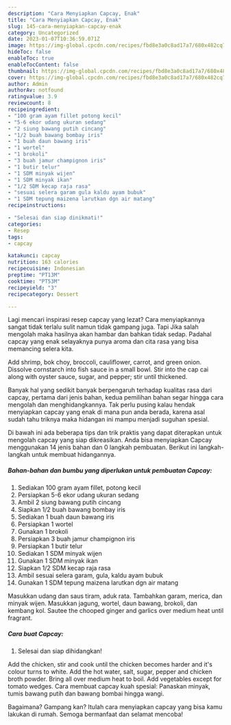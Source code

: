```yaml
---
description: "Cara Menyiapkan Capcay, Enak"
title: "Cara Menyiapkan Capcay, Enak"
slug: 145-cara-menyiapkan-capcay-enak
category: Uncategorized
date: 2023-01-07T10:36:59.071Z
image: https://img-global.cpcdn.com/recipes/fbd8e3a0c8ad17a7/680x482cq70/capcay-foto-resep-utama.jpg
hideToc: false
enableToc: true
enableTocContent: false
thumbnail: https://img-global.cpcdn.com/recipes/fbd8e3a0c8ad17a7/680x482cq70/capcay-foto-resep-utama.jpg
cover: https://img-global.cpcdn.com/recipes/fbd8e3a0c8ad17a7/680x482cq70/capcay-foto-resep-utama.jpg
author: Admin
authorAv: notfound
ratingvalue: 3.9
reviewcount: 8
recipeingredient:
- "100 gram ayam fillet potong kecil"
- "5-6 ekor udang ukuran sedang"
- "2 siung bawang putih cincang"
- "1/2 buah bawang bombay iris"
- "1 buah daun bawang iris"
- "1 wortel"
- "1 brokoli"
- "3 buah jamur champignon iris"
- "1 butir telur"
- "1 SDM minyak wijen"
- "1 SDM minyak ikan"
- "1/2 SDM kecap raja rasa"
- "sesuai selera garam gula kaldu ayam bubuk"
- "1 SDM tepung maizena larutkan dgn air matang"
recipeinstructions:

- "Selesai dan siap dinikmati!"
categories:
- Resep
tags:
- capcay

katakunci: capcay 
nutrition: 163 calories
recipecuisine: Indonesian
preptime: "PT13M"
cooktime: "PT53M"
recipeyield: "3"
recipecategory: Dessert

---
```



Lagi mencari inspirasi resep capcay yang lezat? Cara menyiapkannya sangat tidak terlalu sulit namun tidak gampang juga. Tapi Jika salah mengolah maka hasilnya akan hambar dan bahkan tidak sedap. Padahal capcay yang enak selayaknya punya aroma dan cita rasa yang bisa memancing selera kita.


Add shrimp, bok choy, broccoli, cauliflower, carrot, and green onion. Dissolve cornstarch into fish sauce in a small bowl. Stir into the cap cai along with oyster sauce, sugar, and pepper; stir until thickened.

Banyak hal yang sedikit banyak berpengaruh terhadap kualitas rasa dari capcay, pertama dari jenis bahan, kedua pemilihan bahan segar hingga cara mengolah dan menghidangkannya. Tak perlu pusing kalau hendak menyiapkan capcay yang enak di mana pun anda berada, karena asal sudah tahu triknya maka hidangan ini mampu menjadi suguhan spesial.


Di bawah ini ada beberapa tips dan trik praktis yang dapat diterapkan untuk mengolah capcay yang siap dikreasikan. Anda bisa menyiapkan Capcay menggunakan 14 jenis bahan dan 0 langkah pembuatan. Berikut ini langkah-langkah untuk membuat hidangannya.

<!--inarticleads1-->

##### Bahan-bahan dan bumbu yang diperlukan untuk pembuatan Capcay:

1. Sediakan 100 gram ayam fillet, potong kecil
1. Persiapkan 5-6 ekor udang ukuran sedang
1. Ambil 2 siung bawang putih cincang
1. Siapkan 1/2 buah bawang bombay iris
1. Sediakan 1 buah daun bawang iris
1. Persiapkan 1 wortel
1. Gunakan 1 brokoli
1. Persiapkan 3 buah jamur champignon iris
1. Persiapkan 1 butir telur
1. Sediakan 1 SDM minyak wijen
1. Gunakan 1 SDM minyak ikan
1. Siapkan 1/2 SDM kecap raja rasa
1. Ambil sesuai selera garam, gula, kaldu ayam bubuk
1. Gunakan 1 SDM tepung maizena larutkan dgn air matang


Masukkan udang dan saus tiram, aduk rata. Tambahkan garam, merica, dan minyak wijen. Masukkan jagung, wortel, daun bawang, brokoli, dan kembang kol. Sautee the chooped ginger and garlics over medium heat until fragrant. 

<!--inarticleads2-->

##### Cara buat Capcay:


1. Selesai dan siap dihidangkan!

Add the chicken, stir and cook until the chicken becomes harder and it&#39;s colour turns to white. Add the hot water, salt, sugar, pepper and chicken broth powder. Bring all over medium heat to boil. Add vegetables except for tomato wedges. Cara membuat capcay kuah spesial: Panaskan minyak, tumis bawang putih dan bawang bombai hingga wangi. 

Bagaimana? Gampang kan? Itulah cara menyiapkan capcay yang bisa kamu lakukan di rumah. Semoga bermanfaat dan selamat mencoba!
